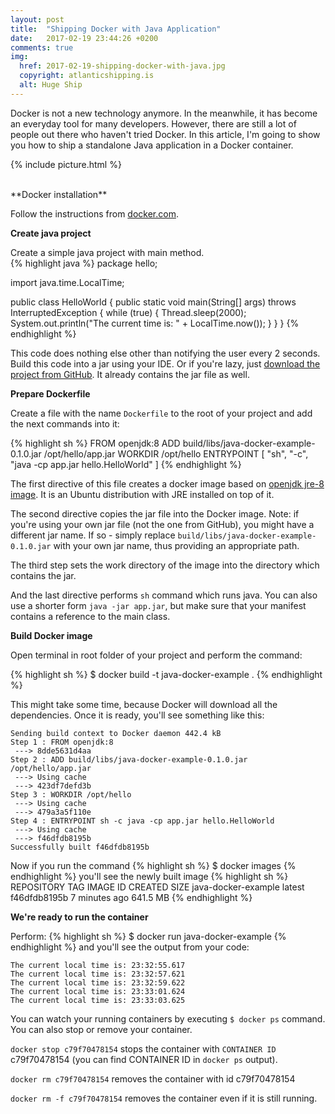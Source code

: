 ```yaml
---
layout: post
title:  "Shipping Docker with Java Application"
date:   2017-02-19 23:44:26 +0200
comments: true
img:
  href: 2017-02-19-shipping-docker-with-java.jpg
  copyright: atlanticshipping.is
  alt: Huge Ship
---
```

Docker is not a new technology anymore. In the meanwhile, it has become an 
everyday tool for many developers. However, there are still a lot of people out there
who haven't tried Docker. In this article, I'm going to show you how to ship
a standalone Java application in a Docker container.

{% 
  include picture.html 
%}

<br/>
**Docker installation**

Follow the instructions from 
[docker.com](https://docs.docker.com/engine/installation/).

**Create java project**

Create a simple java project with main method.  
{% highlight java %}
package hello;

import java.time.LocalTime;

public class HelloWorld {
    public static void main(String[] args) throws InterruptedException {
        while (true) {
            Thread.sleep(2000);
            System.out.println("The current time is: " + LocalTime.now());
        }
    }
}
{% endhighlight %}  

This code does nothing else other than notifying the user every 2 seconds.  
Build this code into a jar using your IDE. Or if you're lazy, just 
[download the project from GitHub](https://github.com/Shpota/java-docker-example).
It already contains the jar file as well.

**Prepare Dockerfile**

Create a file with the name `Dockerfile` to the root of your project and add 
the next commands into it:
  
{% highlight sh %}
FROM openjdk:8
ADD build/libs/java-docker-example-0.1.0.jar /opt/hello/app.jar
WORKDIR /opt/hello
ENTRYPOINT [ "sh", "-c", "java -cp app.jar hello.HelloWorld" ]
{% endhighlight %}
  
The first directive of this file creates a docker image based on 
[openjdk jre-8 image](https://hub.docker.com/_/openjdk/). It is 
an Ubuntu distribution with JRE installed on top of it.
  
The second directive copies the jar file into the Docker image.
Note: if you're using your own jar file (not the one from GitHub), you
might have a different jar name. If so - simply replace 
`build/libs/java-docker-example-0.1.0.jar` with your own jar name, thus providing 
an appropriate path.
  
The third step sets the work directory of the image into the directory 
which contains the jar.
  
And the last directive performs `sh` command which runs java. You can also 
use a shorter form `java -jar app.jar`, but make sure that your manifest
contains a reference to the main class.

**Build Docker image**

Open terminal in root folder of your project and perform the command:

{% highlight sh %}
$ docker build -t java-docker-example .
{% endhighlight %}

This might take some time, because Docker will download all the 
dependencies. Once it is ready, you'll see something like this:
```
Sending build context to Docker daemon 442.4 kB
Step 1 : FROM openjdk:8
 ---> 8dde5631d4aa
Step 2 : ADD build/libs/java-docker-example-0.1.0.jar /opt/hello/app.jar
 ---> Using cache
 ---> 423df7defd3b
Step 3 : WORKDIR /opt/hello
 ---> Using cache
 ---> 479a3a5f110e
Step 4 : ENTRYPOINT sh -c java -cp app.jar hello.HelloWorld
 ---> Using cache
 ---> f46dfdb8195b
Successfully built f46dfdb8195b
```

Now if you run the command
{% highlight sh %}
$ docker images
{% endhighlight %}
you'll see the newly built image 
{% highlight sh %}
REPOSITORY             TAG      IMAGE ID       CREATED         SIZE
java-docker-example    latest   f46dfdb8195b   7 minutes ago   641.5 MB
{% endhighlight %}

**We're ready to run the container**

Perform:
{% highlight sh %}
$ docker run java-docker-example
{% endhighlight %}
and you'll see the output from your code:
```
The current local time is: 23:32:55.617
The current local time is: 23:32:57.621
The current local time is: 23:32:59.622
The current local time is: 23:33:01.624
The current local time is: 23:33:03.625
```

You can watch your running containers by executing `$ docker ps` command.
You can also stop or remove your container.
 
`docker stop c79f70478154` stops the container with `CONTAINER ID` c79f70478154 (you 
 can find CONTAINER ID in `docker ps` output).

`docker rm c79f70478154` removes the container with id c79f70478154

`docker rm -f c79f70478154` removes the container even if it is still running.

